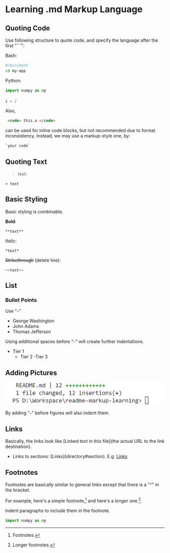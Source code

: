 # Learning .md Markup Language

## Quoting Code

Use following structure to quote code, and specify the language after the first "```":

Bash:

```bash
#/bin/bash
cd my-app
```

Python:

```python
import numpy as np

i = 2
```

Also,

```HTML
 <code> this.a </code> 
 ```

can be used for inline code blocks, but not recommended due to format inconsistency. Instead, we may use a markup-style one, by:

```html
`your code`
 ```

## Quoting Text

> text:

```markup
> text
```

## Basic Styling

Basic styling is combinable.

**Bold**:

```markup
**text**
```

*Italic*:

```markup
*text*
```

~~Strikethrough~~ (delete line):

```markup
~~text~~
```

## List

### Bullet Points

Use "-"

- George Washington
- John Adams
- Thomas Jefferson

Using additional spaces before "-" will create further indentations.

- Tier 1
  - Tier 2
    -Tier 3

## Adding Pictures

![fig_1](./figures/fig_1.png)

By adding "-" before figures will also indent them.

## Links

Basically, the links look like \[Linked text in this file\]{the actual URL to the link destination}.

- Links to sections: \[Links\](directory#section). E.g. [Links](./README.md#links)

## Footnotes

Footnotes are basically similar to general links except that there is a "^" in the bracket.

For example, here's a simple footnote,[^1] and here's a longer one.[^bignote].

[^1]: Footnotes.

[^bignote]: Longer footnotes.

  Indent paragraphs to include them in the footnote.

  ```python
  import numpy as np
  ```

